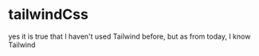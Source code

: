 # tailwindCss
yes it is true that I haven't used Tailwind before, but as from today, I know Tailwind
